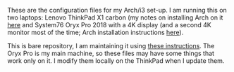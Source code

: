These are the configuration files for my Arch/i3 set-up. I am running this on two laptops: Lenovo ThinkPad X1 carbon (my notes on installing Arch on it [here](https://tonymugen.github.io/ArchLinuxThinkPadX1C4gen.html) and System76 Oryx Pro 2018 with a 4K display (and a second 4K monitor most of the time; Arch installation instructions [here](https://tonymugen.github.io/ArchLinuxSys76OP.html)).

This is bare repository, I am maintaining it using [these instructions](https://www.atlassian.com/git/tutorials/dotfiles). The Oryx Pro is my main machine, so these files may have some things that work only on it. I modify them locally on the ThinkPad when I update them. 

